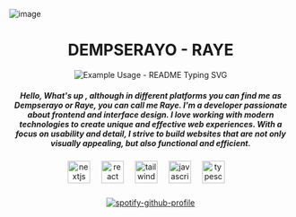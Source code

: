 ![image](https://github.com/user-attachments/assets/620dea6f-8d85-4d2e-b2be-0e6bf2cf628c)


<h1 align="center">DEMPSERAYO - RAYE </h1>

<p align="center">
  <img src="https://readme-typing-svg.demolab.com/?lines=Hi+I'm+Dempserayo!;Thanks+for+visiting+my+Profile!&font=Fira%20Code&center=true&width=380&height=50&duration=4000&pause=1000" alt="Example Usage - README Typing SVG">
</p>


<h5 align="center">Hello, What's up , although in different platforms you can find me as Dempserayo or Raye, you can call me Raye. I'm a developer passionate about frontend and interface design. I love working with modern technologies to create unique and effective web experiences. With a focus on usability and detail, I strive to build websites that are not only visually appealing, but also functional and efficient.</h5>




###



<div align="center">
  <img src="https://skillicons.dev/icons?i=nextjs" height="40" alt="nextjs logo"  />
  <img width="12" />
  <img src="https://skillicons.dev/icons?i=react" height="40" alt="react logo"  />
  <img width="12" />
  <img src="https://skillicons.dev/icons?i=tailwind" height="40" alt="tailwindcss logo"  />
  <img width="12" />
  <img src="https://skillicons.dev/icons?i=js" height="40" alt="javascript logo"  />
  <img width="12" />
  <img src="https://skillicons.dev/icons?i=ts" height="40" alt="typescript logo"  />
  <img width="12" />


</div>




###

<div align="center" >
  
[![spotify-github-profile](https://spotify-github-profile.kittinanx.com/api/view?uid=hm6ig59imu0k0j9f7o6yld2d6&cover_image=true&theme=novatorem&show_offline=false&background_color=121212&interchange=true&bar_color=53b14f&bar_color_cover=false)](https://spotify-github-profile.kittinanx.com/api/view?uid=hm6ig59imu0k0j9f7o6yld2d6&redirect=true)


</div>

###
